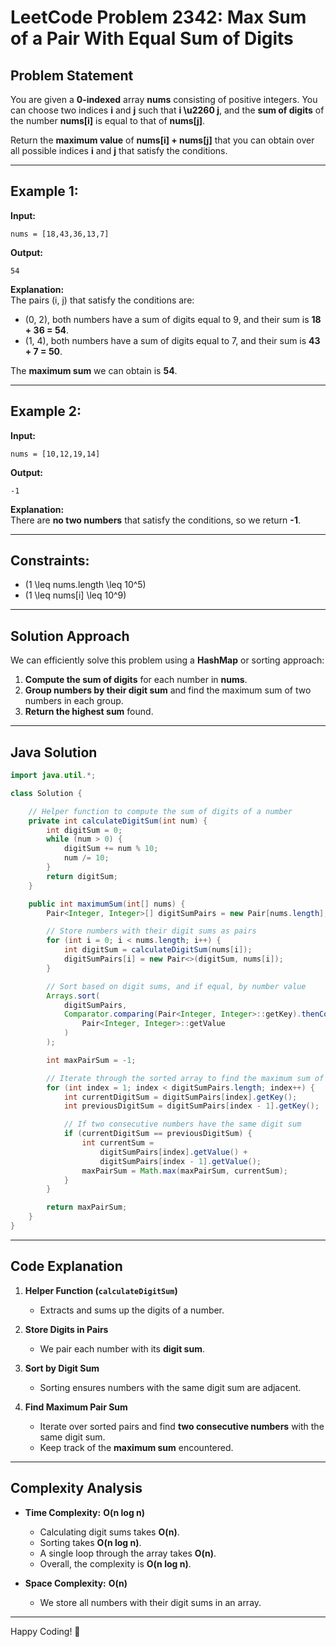 
# LeetCode Problem 2342: Max Sum of a Pair With Equal Sum of Digits

## Problem Statement   

You are given a **0-indexed** array **nums** consisting of positive integers. You can choose two indices **i** and **j** such that **i \u2260 j**, and the **sum of digits** of the number **nums[i]** is equal to that of **nums[j]**.

Return the **maximum value** of **nums[i] + nums[j]** that you can obtain over all possible indices **i** and **j** that satisfy the conditions.

---

## Example 1:

**Input:**
```
nums = [18,43,36,13,7]
```
**Output:**
```
54
```
**Explanation:**  
The pairs (i, j) that satisfy the conditions are:
- (0, 2), both numbers have a sum of digits equal to 9, and their sum is **18 + 36 = 54**.
- (1, 4), both numbers have a sum of digits equal to 7, and their sum is **43 + 7 = 50**.

The **maximum sum** we can obtain is **54**.

---

## Example 2:

**Input:**
```
nums = [10,12,19,14]
```
**Output:**
```
-1
```
**Explanation:**  
There are **no two numbers** that satisfy the conditions, so we return **-1**.

---

## Constraints:

- \(1 \leq nums.length \leq 10^5\)
- \(1 \leq nums[i] \leq 10^9\)

---

## **Solution Approach**
We can efficiently solve this problem using a **HashMap** or sorting approach:

1. **Compute the sum of digits** for each number in **nums**.
2. **Group numbers by their digit sum** and find the maximum sum of two numbers in each group.
3. **Return the highest sum** found.

---

## **Java Solution**
```java
import java.util.*;

class Solution {

    // Helper function to compute the sum of digits of a number
    private int calculateDigitSum(int num) {
        int digitSum = 0;
        while (num > 0) {
            digitSum += num % 10;
            num /= 10;
        }
        return digitSum;
    }

    public int maximumSum(int[] nums) {
        Pair<Integer, Integer>[] digitSumPairs = new Pair[nums.length];

        // Store numbers with their digit sums as pairs
        for (int i = 0; i < nums.length; i++) {
            int digitSum = calculateDigitSum(nums[i]);
            digitSumPairs[i] = new Pair<>(digitSum, nums[i]);
        }

        // Sort based on digit sums, and if equal, by number value
        Arrays.sort(
            digitSumPairs,
            Comparator.comparing(Pair<Integer, Integer>::getKey).thenComparing(
                Pair<Integer, Integer>::getValue
            )
        );

        int maxPairSum = -1;

        // Iterate through the sorted array to find the maximum sum of pairs
        for (int index = 1; index < digitSumPairs.length; index++) {
            int currentDigitSum = digitSumPairs[index].getKey();
            int previousDigitSum = digitSumPairs[index - 1].getKey();

            // If two consecutive numbers have the same digit sum
            if (currentDigitSum == previousDigitSum) {
                int currentSum =
                    digitSumPairs[index].getValue() +
                    digitSumPairs[index - 1].getValue();
                maxPairSum = Math.max(maxPairSum, currentSum);
            }
        }

        return maxPairSum;
    }
}
```

---

## **Code Explanation**
1. **Helper Function (`calculateDigitSum`)**  
   - Extracts and sums up the digits of a number.

2. **Store Digits in Pairs**  
   - We pair each number with its **digit sum**.

3. **Sort by Digit Sum**  
   - Sorting ensures numbers with the same digit sum are adjacent.

4. **Find Maximum Pair Sum**  
   - Iterate over sorted pairs and find **two consecutive numbers** with the same digit sum.
   - Keep track of the **maximum sum** encountered.

---

## **Complexity Analysis**
- **Time Complexity:** **O(n log n)**  
  - Calculating digit sums takes **O(n)**.  
  - Sorting takes **O(n log n)**.  
  - A single loop through the array takes **O(n)**.  
  - Overall, the complexity is **O(n log n)**.

- **Space Complexity:** **O(n)**  
  - We store all numbers with their digit sums in an array.

---

Happy Coding! 🚀

